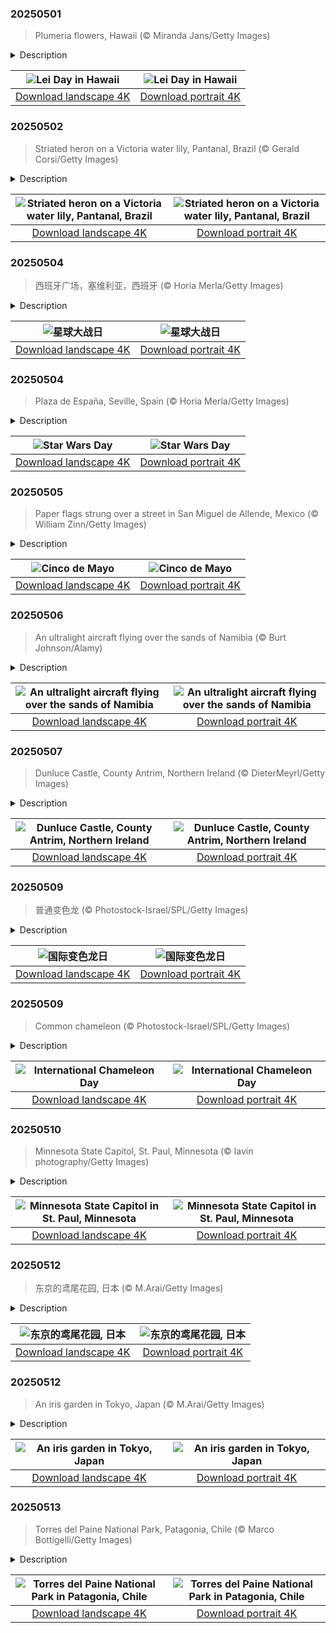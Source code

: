 

### 20250501

> Plumeria flowers, Hawaii (© Miranda Jans/Getty Images)

<details>
<summary>Description</summary>

> Today, while the world celebrates May Day with parades and protests, Hawaii takes a more fragrant approach—by draping itself in flowers. On May 1, Hawaii celebrates Lei Day, a tradition that honors culture, craftsmanship, and the ever-present aloha spirit, described as 'the coordination of mind and heart within each person.' Since 1928, this Hawaiian tradition has been in full bloom, with leis—or garlands made of flowers, leaves, or shells—serving as symbols of connection. The idea for Lei Day came from poet Don Blanding, who suggested a holiday dedicated to Hawaii's iconic floral garlands. Local writer Grace Tower Warren gave it its slogan, 'May Day is Lei Day in Hawaii,' and the tradition quickly took root.
> 
> What started as a single event in Honolulu has grown into a statewide celebration, with each island showcasing its unique floral identity, such as Maui's pink lokelani rose and the Big Island's red 'ōhi'a lehua. Giving a lei is a gesture of aloha, and on this day, that warmth can be seen everywhere. Whether crafted from fragrant Plumeria flowers, like the ones pictured here, delicate pikake, or colorful ti leaves, leis symbolize the bonds between people and the land. So, if you find yourself in Hawaii on May 1, don't just say 'Aloha'—wear it.
> 
> 

</details>

| ![Lei Day in Hawaii](https://cn.bing.com/th?id=OHR.PinkPlumeria_EN-US3595771407_UHD.jpg&pid=hp&w=400&h=224&rs=1&c=4) | ![Lei Day in Hawaii](https://cn.bing.com/th?id=OHR.PinkPlumeria_EN-US3595771407_1080x1920.jpg&pid=hp&w=155&h=315&rs=1&c=4) |
|:---------:|:---------:|
| [Download landscape 4K](https://cn.bing.com/th?id=OHR.PinkPlumeria_EN-US3595771407_UHD.jpg) | [Download portrait 4K](https://cn.bing.com/th?id=OHR.PinkPlumeria_EN-US3595771407_1080x1920.jpg) |

### 20250502

> Striated heron on a Victoria water lily, Pantanal, Brazil (© Gerald Corsi/Getty Images)

<details>
<summary>Description</summary>

> In the lush Pantanal wetlands of Brazil, a striated heron perches on a Victoria water lily. This water bird, also known as the mangrove heron, is about 16 inches tall. It is a master of patience, waiting to ambush its prey. It uses clever tactics, such as dropping feathers or insects to lure fish. Common in the wetlands of South America, the striated heron is also found in North America, Australia, Africa, Asia, New Guinea, and the Pacific islands.
> 
> The Victoria, or giant water lily, belongs to the genus of aquatic herbs, including species like Victoria amazonica and Victoria boliviana, which can boast leaves up to 10 feet in diameter. The Pantanal, the world's largest tropical wetland, is a sanctuary for wildlife and offers an extraordinary glimpse into the natural world.
> 
> 

</details>

| ![Striated heron on a Victoria water lily, Pantanal, Brazil](https://cn.bing.com/th?id=OHR.BrazilHeron_EN-US5602369723_UHD.jpg&pid=hp&w=400&h=224&rs=1&c=4) | ![Striated heron on a Victoria water lily, Pantanal, Brazil](https://cn.bing.com/th?id=OHR.BrazilHeron_EN-US5602369723_1080x1920.jpg&pid=hp&w=155&h=315&rs=1&c=4) |
|:---------:|:---------:|
| [Download landscape 4K](https://cn.bing.com/th?id=OHR.BrazilHeron_EN-US5602369723_UHD.jpg) | [Download portrait 4K](https://cn.bing.com/th?id=OHR.BrazilHeron_EN-US5602369723_1080x1920.jpg) |

### 20250504

> 西班牙广场，塞维利亚，西班牙 (© Horia Merla/Getty Images)

<details>
<summary>Description</summary>

> 5月4日是《星球大战》粉丝们的“星球大战日”，这一天旨在致敬由乔治·卢卡斯创造的这一广受喜爱的系列电影。该系列共包含九部电影，统称为“天行者传奇”。 其中一个令人难忘的拍摄地是西班牙塞维利亚的西班牙广场，正如今日图片所展示。这座美丽的广场呈半椭圆形，建筑风格令人惊叹，在影片中被用作纳布星的希德城。参议员阿米达拉抵达纳布星的场景，就是在这里拍摄的，演员包括娜塔莉·波特曼和海登·克里斯滕森。西班牙广场独特的设计，包括中央建筑、塔楼和喷泉，为《星球大战》的世界增添了一抹魔幻色彩。这座历史悠久的广场由安尼巴尔·冈萨雷斯设计，最初是为1929 年举办的伊比利亚-美洲博览会而建造的。
> 
> 
> 
> 

</details>

| ![星球大战日](https://cn.bing.com/th?id=OHR.SevilleNaboo_ZH-CN1065227658_UHD.jpg&pid=hp&w=400&h=224&rs=1&c=4) | ![星球大战日](https://cn.bing.com/th?id=OHR.SevilleNaboo_ZH-CN1065227658_1080x1920.jpg&pid=hp&w=155&h=315&rs=1&c=4) |
|:---------:|:---------:|
| [Download landscape 4K](https://cn.bing.com/th?id=OHR.SevilleNaboo_ZH-CN1065227658_UHD.jpg) | [Download portrait 4K](https://cn.bing.com/th?id=OHR.SevilleNaboo_ZH-CN1065227658_1080x1920.jpg) |

### 20250504

> Plaza de España, Seville, Spain (© Horia Merla/Getty Images)

<details>
<summary>Description</summary>

> On May 4, 'Star Wars' fans celebrate Star Wars Day, a tribute to the beloved franchise created by George Lucas. The film series consists of nine movies, collectively referred to as the 'Skywalker Saga.' One of the memorable filming locations is Plaza de España in Seville, Spain, as seen in today's image. This beautiful square, with its semi-elliptical shape and stunning architecture, was used as the city of Theed on the planet Naboo. The scene where Senator Amidala arrives in Naboo, featuring Natalie Portman and Hayden Christensen, was filmed here. Plaza de España's unique design, with its central building, towers, and fountain, adds a touch of magic to the Star Wars universe. This historic square, designed by Aníbal González, was originally built for the Ibero-American Exposition in 1929.
> 
> Whether you are in Spain or elsewhere in the galaxy, May the Force be with you today!
> 
> 

</details>

| ![Star Wars Day](https://cn.bing.com/th?id=OHR.SevilleNaboo_EN-US5814352031_UHD.jpg&pid=hp&w=400&h=224&rs=1&c=4) | ![Star Wars Day](https://cn.bing.com/th?id=OHR.SevilleNaboo_EN-US5814352031_1080x1920.jpg&pid=hp&w=155&h=315&rs=1&c=4) |
|:---------:|:---------:|
| [Download landscape 4K](https://cn.bing.com/th?id=OHR.SevilleNaboo_EN-US5814352031_UHD.jpg) | [Download portrait 4K](https://cn.bing.com/th?id=OHR.SevilleNaboo_EN-US5814352031_1080x1920.jpg) |

### 20250505

> Paper flags strung over a street in San Miguel de Allende, Mexico (© William Zinn/Getty Images)

<details>
<summary>Description</summary>

> Cinco de Mayo, or the Fifth of May, marks the Mexican army's victory over France at the Battle of Puebla on May 5, 1862. While it is only celebrated sporadically in Mexico, it has become a vibrant celebration of Mexican culture and heritage in the US, especially in cities like Los Angeles, Chicago, and Houston. This holiday is often mistaken for Mexican Independence Day, but that falls on September 16. Instead, Cinco de Mayo honors Mexico's fight against foreign rule and symbolizes resilience and unity. The battle itself was brief, lasting from daybreak to early evening, but the Mexican army, led by General Ignacio Zaragoza, managed to defeat a much larger and better-equipped French force. Today, Cinco de Mayo festivities feature parades, mariachi music, folk dancing, and delicious foods like tacos and mole poblano. Whether you're joining a festival or just enjoying a plate of Mexican cuisine, it's a great day to appreciate Mexico's rich history and traditions. Viva Mexico!
> 
> 
> 
> 

</details>

| ![Cinco de Mayo](https://cn.bing.com/th?id=OHR.CincoFlags_EN-US5873749093_UHD.jpg&pid=hp&w=400&h=224&rs=1&c=4) | ![Cinco de Mayo](https://cn.bing.com/th?id=OHR.CincoFlags_EN-US5873749093_1080x1920.jpg&pid=hp&w=155&h=315&rs=1&c=4) |
|:---------:|:---------:|
| [Download landscape 4K](https://cn.bing.com/th?id=OHR.CincoFlags_EN-US5873749093_UHD.jpg) | [Download portrait 4K](https://cn.bing.com/th?id=OHR.CincoFlags_EN-US5873749093_1080x1920.jpg) |

### 20250506

> An ultralight aircraft flying over the sands of Namibia (© Burt Johnson/Alamy)

<details>
<summary>Description</summary>

> Imagine soaring through the skies in an ultralight aircraft, the wind rushing past as you take in the picturesque views. Below, the world's oldest desert, the Namib, stretches endlessly, shaped by winds over 55 million years. This is Namibia—a surreal landscape of towering dunes, dry riverbeds, and shifting sands.
> 
> Unlike traditional aircraft, ultralights offer an unmatched sense of freedom. Also known as microlights, these small planes are designed for low-altitude, slow-speed flying. Their weight and speed limits vary by country; in the United States, they should weigh under 254 pounds when empty and not go over 55 knots (63 miles per hour) at full power. With open or semi-enclosed cockpits, ultralights provide breathtaking panoramic views, making each flight an immersive experience. Ultralight aviation emerged in the late 1970s and early 1980s, revolutionizing recreational flying. With minimal regulations and lightweight design, these aircraft offer an accessible and exhilarating way to explore some of the world's most remote and beautiful places, like the one we see in today's image.
> 
> 

</details>

| ![An ultralight aircraft flying over the sands of Namibia](https://cn.bing.com/th?id=OHR.FlyoverNamibia_EN-US6033011196_UHD.jpg&pid=hp&w=400&h=224&rs=1&c=4) | ![An ultralight aircraft flying over the sands of Namibia](https://cn.bing.com/th?id=OHR.FlyoverNamibia_EN-US6033011196_1080x1920.jpg&pid=hp&w=155&h=315&rs=1&c=4) |
|:---------:|:---------:|
| [Download landscape 4K](https://cn.bing.com/th?id=OHR.FlyoverNamibia_EN-US6033011196_UHD.jpg) | [Download portrait 4K](https://cn.bing.com/th?id=OHR.FlyoverNamibia_EN-US6033011196_1080x1920.jpg) |

### 20250507

> Dunluce Castle, County Antrim, Northern Ireland (© DieterMeyrl/Getty Images)

<details>
<summary>Description</summary>

> If Dunluce Castle, pictured here, feels like something straight out of 'Game of Thrones,' that's because it is the real-life inspiration for Pyke, the seat of House Greyjoy. Built in the 13th century, this castle in County Antrim, Northern Ireland, was once a stronghold of the MacDonnells of Antrim, a branch of the Clan MacDonnell that played a key role in Irish politics from the 15th to the 17th century. The family's fortunes declined after the Battle of the Boyne in 1690, and with little money for upkeep, the castle gradually fell into ruin.
> 
> Dunluce Castle is steeped in legend, including the tale of its banshee. Maeve Roe, the only daughter of Lord MacQuillan, defied an arranged marriage and was locked away in the castle's turret. One night, as Maeve Roe and her lover fled by boat, a fierce storm struck, dragging them both to a watery grave. Locals say her ghostly cries still echo from the turret. Today, visitors can explore the windswept remains of this medieval fortress, imagining the feasts and battles that once took place here. And if the castle itself isn't impressive enough, the views over the Causeway Coast certainly are.
> 
> 

</details>

| ![Dunluce Castle, County Antrim, Northern Ireland](https://cn.bing.com/th?id=OHR.DunluceIreland_EN-US6236791025_UHD.jpg&pid=hp&w=400&h=224&rs=1&c=4) | ![Dunluce Castle, County Antrim, Northern Ireland](https://cn.bing.com/th?id=OHR.DunluceIreland_EN-US6236791025_1080x1920.jpg&pid=hp&w=155&h=315&rs=1&c=4) |
|:---------:|:---------:|
| [Download landscape 4K](https://cn.bing.com/th?id=OHR.DunluceIreland_EN-US6236791025_UHD.jpg) | [Download portrait 4K](https://cn.bing.com/th?id=OHR.DunluceIreland_EN-US6236791025_1080x1920.jpg) |

### 20250509

> 普通变色龙 (© Photostock-Israel/SPL/Getty Images)

<details>
<summary>Description</summary>

> 上一刻它们融入环境，下一刻却又炫耀起崭新的色彩。变色龙真是色彩世界里的魔法师。但每年5 月 9 日，这些伪装大师却无法躲避聚光灯。国际变色龙日正是为了庆祝它们的变色技能、闪电般的舌头以及奇特的适应能力。全球已发现超过 200 种变色龙，它们生活在各种不同的环境中。不过，它们变色并非只是为了与背景相匹配，而是用于调节体温、吸引配偶以及与同类交流。它们的皮肤中拥有特殊的细胞，包括能反射光线的虹彩细胞，可呈现令人惊叹的视觉效果。有些种类在发怒时会变亮色，而另一些则采用低调色调以避免引人注目。
> 
> 变色龙的眼睛可以独立转动，能够同时环视四周寻找捕食对象或躲避天敌。凭借360 度的视野和一条如闪电般快速、带粘性的舌头，它们是隐秘的猎手，也是敏捷的逃脱高手。它们的趾足结构为对趾型（两趾向前，两趾向后），再加上能抓握的尾巴，使它们能牢牢抓住树枝，是复杂树冠环境中的攀爬高手。所以，今天无论你是脱颖而出还是默默无闻，都请花一点时间来欣赏这些令人惊叹的生物吧。
> 
> 

</details>

| ![国际变色龙日](https://cn.bing.com/th?id=OHR.CuteChameleon_ZH-CN5029981236_UHD.jpg&pid=hp&w=400&h=224&rs=1&c=4) | ![国际变色龙日](https://cn.bing.com/th?id=OHR.CuteChameleon_ZH-CN5029981236_1080x1920.jpg&pid=hp&w=155&h=315&rs=1&c=4) |
|:---------:|:---------:|
| [Download landscape 4K](https://cn.bing.com/th?id=OHR.CuteChameleon_ZH-CN5029981236_UHD.jpg) | [Download portrait 4K](https://cn.bing.com/th?id=OHR.CuteChameleon_ZH-CN5029981236_1080x1920.jpg) |

### 20250509

> Common chameleon (© Photostock-Israel/SPL/Getty Images)

<details>
<summary>Description</summary>

> One moment they're blending in, the next they're flaunting a new shade—chameleons really know how to color the world. But every May 9, these masters of disguise can't hide from the spotlight. International Chameleon Day celebrates their color-shifting skills, zippy tongues, and wild adaptations. Chameleons change colors to help regulate their body temperature, attract mates, and communicate with others. Specialized skin cells, including iridophores, reflect light to create dazzling displays. Some species turn bright to signal aggression, while others adopt subdued tones to avoid attention.
> 
> A chameleon's eyes move independently, scanning for predators or prey. With 360-degree vision and a lightning-fast sticky tongue, they're stealthy hunters and agile escape artists. Their zygodactylous feet (two toes forward, two toes back) and prehensile tails give them an iron grip, making them expert climbers in tricky treetops. So, today, whether you stand out or fade in, take a moment to appreciate these incredible creatures.
> 
> 

</details>

| ![International Chameleon Day](https://cn.bing.com/th?id=OHR.CuteChameleon_EN-US6483346105_UHD.jpg&pid=hp&w=400&h=224&rs=1&c=4) | ![International Chameleon Day](https://cn.bing.com/th?id=OHR.CuteChameleon_EN-US6483346105_1080x1920.jpg&pid=hp&w=155&h=315&rs=1&c=4) |
|:---------:|:---------:|
| [Download landscape 4K](https://cn.bing.com/th?id=OHR.CuteChameleon_EN-US6483346105_UHD.jpg) | [Download portrait 4K](https://cn.bing.com/th?id=OHR.CuteChameleon_EN-US6483346105_1080x1920.jpg) |

### 20250510

> Minnesota State Capitol, St. Paul, Minnesota (© lavin photography/Getty Images)

<details>
<summary>Description</summary>

> A grand and gilded sight—the heart of the Minnesota State Capitol is waiting to be explored. Home to the Minnesota Senate, the House of Representatives, the governor's office, and the attorney general's office, this building also houses a chamber for the Minnesota Supreme Court. Designed in the Beaux-Arts and American Renaissance styles, the Capitol integrates modern materials like iron, glass, and steel. The term 'Beaux-Arts' was not used when the Capitol was built, but the style gained popularity, partly due to the architecture showcased at the 1893 Chicago World's Columbian Exposition. Architect Cass Gilbert's design features a remarkable dome, which is inspired by St. Peter's Basilica in the Vatican City. Featured in today's image, it is the second-largest self-supported marble dome in the world.
> 
> This dome is built in three layers, each serving a different purpose. The outermost layer, made of Georgia marble, holds itself up by sheer weight alone. Inside, a brick-and-steel cone adds support and helps drain water to withstand Minnesota's harsh winters. The innermost layer is the beautifully decorated dome visible from the rotunda. Resting at its base, twelve marble eagles stand alongside the surrounding columns. Crowning the structure is an elegant stone lantern, topped with a gleaming gold-leaf-covered finial globe.
> 
> 

</details>

| ![Minnesota State Capitol in St. Paul, Minnesota](https://cn.bing.com/th?id=OHR.MinnesotaRotunda_EN-US6605011856_UHD.jpg&pid=hp&w=400&h=224&rs=1&c=4) | ![Minnesota State Capitol in St. Paul, Minnesota](https://cn.bing.com/th?id=OHR.MinnesotaRotunda_EN-US6605011856_1080x1920.jpg&pid=hp&w=155&h=315&rs=1&c=4) |
|:---------:|:---------:|
| [Download landscape 4K](https://cn.bing.com/th?id=OHR.MinnesotaRotunda_EN-US6605011856_UHD.jpg) | [Download portrait 4K](https://cn.bing.com/th?id=OHR.MinnesotaRotunda_EN-US6605011856_1080x1920.jpg) |

### 20250512

> 东京的鸢尾花园, 日本 (© M.Arai/Getty Images)

<details>
<summary>Description</summary>

> 赏花是日本深受喜爱的传统活动，每个季节都有其独特的自然景观。当最后一片樱花花瓣随风飘落时，东京的庭园便开始迎接下一场花事盛典：鸢尾花季。今日图片展示的是东京的一处鸢尾花园。鸢尾是一类开花植物的属名，拥有已知的310 个物种，以色彩艳丽、花型优美而闻名。该属的名字来源于希腊语“iris”，意为“彩虹”，也是希腊彩虹女神的名字。
> 
> 在江户时代，日本对鸢尾花的培育热情高涨，诞生了大量新品种。如今，已有超过 2000 个品种，它们多在3 月种植，借助日本的“梅雨季节”滋养成长。每年 6 月初，花朵陆续绽放，为夏季揭开序幕。日本的庭园和野外环境中，三种主要鸢尾花种盛开其间：花菖蒲、杜若和野鸢尾。其中，花菖蒲在日本以外被称为“日本鸢尾”。如此美丽的花朵，谁不想在这片花海中漫步片刻，沉醉于这座花之乐园呢？
> 
> 

</details>

| ![东京的鸢尾花园, 日本](https://cn.bing.com/th?id=OHR.IrisGarden_ZH-CN6226448882_UHD.jpg&pid=hp&w=400&h=224&rs=1&c=4) | ![东京的鸢尾花园, 日本](https://cn.bing.com/th?id=OHR.IrisGarden_ZH-CN6226448882_1080x1920.jpg&pid=hp&w=155&h=315&rs=1&c=4) |
|:---------:|:---------:|
| [Download landscape 4K](https://cn.bing.com/th?id=OHR.IrisGarden_ZH-CN6226448882_UHD.jpg) | [Download portrait 4K](https://cn.bing.com/th?id=OHR.IrisGarden_ZH-CN6226448882_1080x1920.jpg) |

### 20250512

> An iris garden in Tokyo, Japan (© M.Arai/Getty Images)

<details>
<summary>Description</summary>

> Flower viewing is a beloved tradition in Japan, with each season bringing its own natural spectacle. Just as the last sakura (cherry blossom) petals drift away, Tokyo's gardens start gearing up for their next big show: the iris bloom. Featured here is an iris garden in Tokyo. The iris is a flowering plant genus that has 310 recognized species, known for their bold and beautiful blossoms. The genus is named after the Greek word 'îris', meaning 'rainbow,' which is also the name of the Greek goddess of rainbows.
> 
> During the Edo Period (1603-1867), a fascination with breeding Japanese irises led to an explosion of new varieties. Today, there are over 2,000 types, which are planted in March and nurtured by tsuyu, Japan's rainy season. These vibrant flowers make their grand entrance in early June, marking the start of summer. Three beautiful iris species flourish in the country's gardens and wild landscapes: hanashōbu (Iris ensata), kakitsubata (Iris laevigata), and ayame (Iris sanguinea). Iris ensata is known as 'Japanese iris' outside Japan. With flowers this stunning, who wouldn't want to take a stroll through this floral paradise?
> 
> 

</details>

| ![An iris garden in Tokyo, Japan](https://cn.bing.com/th?id=OHR.IrisGarden_EN-US6778843108_UHD.jpg&pid=hp&w=400&h=224&rs=1&c=4) | ![An iris garden in Tokyo, Japan](https://cn.bing.com/th?id=OHR.IrisGarden_EN-US6778843108_1080x1920.jpg&pid=hp&w=155&h=315&rs=1&c=4) |
|:---------:|:---------:|
| [Download landscape 4K](https://cn.bing.com/th?id=OHR.IrisGarden_EN-US6778843108_UHD.jpg) | [Download portrait 4K](https://cn.bing.com/th?id=OHR.IrisGarden_EN-US6778843108_1080x1920.jpg) |

### 20250513

> Torres del Paine National Park, Patagonia, Chile (© Marco Bottigelli/Getty Images)

<details>
<summary>Description</summary>

> Wildlife roams freely in one of Chile's most stunning protected areas, where towering peaks and ancient glaciers shape the land. Established on this day in 1959, Torres del Paine National Park in Patagonia turns 66 years old today and covers over 448,000 acres. Originally called Grey Lake National Tourism Park, it was renamed in 1970 and later designated a UNESCO Biosphere Reserve in 1978. Its most recognizable feature—the three massive granite peaks known as the Torres—stands over 8,000 feet tall. These formations took shape through magma intrusion and uplift, followed by millions of years of glacial erosion, leaving behind the jagged spires seen today.
> 
> The park's lakes and rivers, fueled by melting ice, create a hydrological network that sustains its wildlife. Four major glaciers—Tyndall, Grey, Dickson, and Zapata—are fed by the Southern Patagonian Ice Field. Originating from Dickson Lake, the Paine River flows through various bodies of water, including Paine Lake, Nordenskjöld Lake, and Pehoé Lake. Wildlife thrives here, including pumas, endangered southern huemuls (south Andean deer), Chilean flamingos, and chimango caracaras. With grasslands, wetlands, and forests, the park supports a range of plant life, including lenga and Antarctic beech, and cushion plants that endure the harsh climate.
> 
> 

</details>

| ![Torres del Paine National Park in Patagonia, Chile](https://cn.bing.com/th?id=OHR.TorresChile_EN-US6814348961_UHD.jpg&pid=hp&w=400&h=224&rs=1&c=4) | ![Torres del Paine National Park in Patagonia, Chile](https://cn.bing.com/th?id=OHR.TorresChile_EN-US6814348961_1080x1920.jpg&pid=hp&w=155&h=315&rs=1&c=4) |
|:---------:|:---------:|
| [Download landscape 4K](https://cn.bing.com/th?id=OHR.TorresChile_EN-US6814348961_UHD.jpg) | [Download portrait 4K](https://cn.bing.com/th?id=OHR.TorresChile_EN-US6814348961_1080x1920.jpg) |